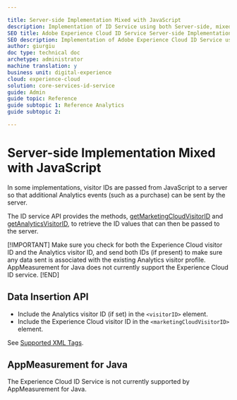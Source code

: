 ```yaml
---

title: Server-side Implementation Mixed with JavaScript
description: Implementation of ID Service using both Server-side, mixed with JavaScript
SEO title: Adobe Experience Cloud ID Service Server-side Implementation Mixed with JavaScript
SEO description: Implementation of Adobe Experience Cloud ID Service using both Server-side, mixed with JavaScript
author: giurgiu
doc type: technical doc
archetype: administrator
machine translation: y
business unit: digital-experience
cloud: experience-cloud
solution: core-services-id-service
guide: Admin
guide topic: Reference
guide subtopic 1: Reference Analytics
guide subtopic 2:

---
```


# Server-side Implementation Mixed with JavaScript

In some implementations, visitor IDs are passed from JavaScript to a server so that additional Analytics events \(such as a purchase\) can be sent by the server.

The ID service API provides the methods, [getMarketingCloudVisitorID](../../id-service-api/id-service-api-methods/id-service-api-methods-getmcvid.md) and [getAnalyticsVisitorID](../../id-service-api/id-service-api-methods/id-service-api-methods-getanalyticsvisitorid.md), to retrieve the ID values that can then be passed to the server.

[!IMPORTANT]
Make sure you check for both the Experience Cloud visitor ID and the Analytics visitor ID, and send both IDs \(if present\) to make sure any data sent is associated with the existing Analytics visitor profile.
AppMeasurement for Java does not currently support the Experience Cloud ID service.
[!END]

## Data Insertion API

+ Include the Analytics visitor ID \(if set\) in the `<visitorID>` element.
+ Include the Experience Cloud visitor ID in the `<marketingCloudVisitorID>` element.

See [Supported XML Tags](https://marketing.adobe.com/developer/en_US/documentation/data-insertion/r-supported-tags).

## AppMeasurement for Java

The Experience Cloud ID Service is not currently supported by AppMeasurement for Java.
